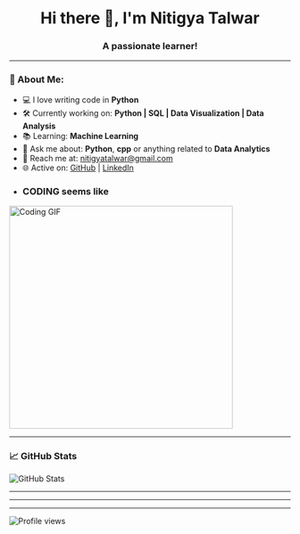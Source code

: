 <h1 align="center">Hi there 👋, I'm Nitigya Talwar</h1>
<h3 align="center">  A passionate learner!</h3>

---

### 🧠 About Me:

- 💻 I love writing code in **Python** 
- 🛠️ Currently working on: **Python | SQL | Data Visualization | Data Analysis**
- 📚 Learning: **Machine Learning**
- 💬 Ask me about: **Python**, **cpp** or anything related to **Data Analytics**
- 📧 Reach me at: [nitigyatalwar@gmail.com](mailto:nitigyatalwar@gmail.com)
- 🌐 Active on: [GitHub](https://github.com/nitigya23) | [LinkedIn](www.linkedin.com/in/nitigya-talwar-69050328)
- ### CODING seems like

<img src="https://media.giphy.com/media/6FWpozKBgrQD4MZwDC/giphy.gif" width="400" alt="Coding GIF" />

---

### 📈 GitHub Stats

![GitHub Stats](https://github-readme-stats.vercel.app/api?username=nitigya23&show_icons=true&theme=radical)

---



---


---

![Profile views](https://komarev.com/ghpvc/?username=nitigya23&color=blue)

